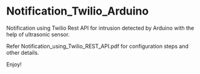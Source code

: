 # Notification_Twilio_Arduino
Notification using Twilio Rest API for intrusion detected by Arduino with the help of ultrasonic sensor.

Refer Notification_using_Twilio_REST_API.pdf for configuration steps and other details.

Enjoy!
